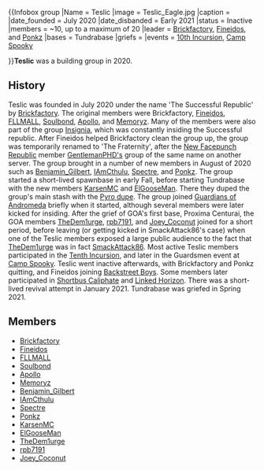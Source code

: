 {{Infobox group
|Name = Teslic
|image = Teslic_Eagle.jpg
|caption =
|date_founded = July 2020
|date_disbanded = Early 2021
|status = Inactive
|members = ~10, up to a maximum of 20
|leader = [Brickfactory](https://2b2t.miraheze.org/wiki/Brickfactory), [Fineidos](https://2b2t.miraheze.org/wiki/Fineidos), and [Ponkz](https://2b2t.miraheze.org/wiki/Ponkz)
|bases = Tundrabase
|griefs =
|events = [10th Incursion](https://2b2t.miraheze.org/wiki/10th_Incursion), [Camp Spooky](https://2b2t.miraheze.org/wiki/Camp_Spooky)

}}**Teslic** was a building group in 2020.

## History
Teslic was founded in July 2020 under the name 'The Successful Republic' by [Brickfactory](https://2b2t.miraheze.org/wiki/Brickfactory). The original members were Brickfactory, [Fineidos](https://2b2t.miraheze.org/wiki/Fineidos), [FLLMALL](https://2b2t.miraheze.org/wiki/FLLMALL), [Soulbond](https://2b2t.miraheze.org/wiki/Soulbond), [Apollo](https://2b2t.miraheze.org/wiki/Apollo), and [Memoryz](https://2b2t.miraheze.org/wiki/Memoryz). Many of the members were also part of the group [Insignia](https://2b2t.miraheze.org/wiki/Insignia), which was constantly insiding the Successful republic. After Fineidos helped Brickfactory clean the group up, the group was temporarily renamed to 'The Fraternity', after the [New Facepunch Republic](https://2b2t.miraheze.org/wiki/New_Facepunch_Republic) member [GentlemanPHD's](https://2b2t.miraheze.org/wiki/GentlemanPHD) group of the same name on another server. The group brought in a number of new members in August of 2020 such as [Benjamin_Gilbert](https://2b2t.miraheze.org/wiki/Benjamin_Gilbert), [IAmCthulu](https://2b2t.miraheze.org/wiki/IAmCthulu), [Spectre](https://2b2t.miraheze.org/wiki/Spectre), and [Ponkz](https://2b2t.miraheze.org/wiki/Ponkz). The group started a short-lived spawnbase in early Fall, before starting Tundrabase with the new members [KarsenMC](https://2b2t.miraheze.org/wiki/KarsenMC) and [ElGooseMan](https://2b2t.miraheze.org/wiki/ElGooseMan). There they duped the group's main stash with the [Pyro dupe](https://2b2t.miraheze.org/wiki/Duplication_glitch). The group joined [Guardians of Andromeda](https://2b2t.miraheze.org/wiki/Guardians_of_Andromeda) briefly when it started, although several members were later kicked for insiding. After the grief of GOA's first base, Proxima Centurai, the GOA members [TheDem1urge](https://2b2t.miraheze.org/wiki/TheDem1urge), [rpb7191](https://2b2t.miraheze.org/wiki/rpb7191), and [Joey_Coconut](https://2b2t.miraheze.org/wiki/Joey_Coconut) joined for a short period, before leaving (or getting kicked in SmackAttack86's case) when one of the Teslic members exposed a large public audience to the fact that [TheDem1urge](https://2b2t.miraheze.org/wiki/TheDem1urge) was in fact [SmackAttack86](https://2b2t.miraheze.org/wiki/SmackAttack86). Most active Teslic members participated in the [Tenth Incursion](https://2b2t.miraheze.org/wiki/Tenth_Incursion), and later in the Guardsmen event at [Camp Spooky](https://2b2t.miraheze.org/wiki/Camp_Spooky). Teslic went inactive afterwards, with Brickfactory and Ponkz quitting, and Fineidos joining [Backstreet Boys](https://2b2t.miraheze.org/wiki/Backstreet_Boys). Some members later participated in [Shortbus Caliphate](https://2b2t.miraheze.org/wiki/Shortbus_Caliphate) and [Linked Horizon](https://2b2t.miraheze.org/wiki/Linked_Horizon). There was a short-lived revival attempt in January 2021. Tundrabase was griefed in Spring 2021.

## Members
* [Brickfactory](https://2b2t.miraheze.org/wiki/Brickfactory)
* [Fineidos](https://2b2t.miraheze.org/wiki/Fineidos)
* [FLLMALL](https://2b2t.miraheze.org/wiki/FLLMALL)
* [Soulbond](https://2b2t.miraheze.org/wiki/Soulbond)
* [Apollo](https://2b2t.miraheze.org/wiki/Apollo)
* [Memoryz](https://2b2t.miraheze.org/wiki/Memoryz)
* [Benjamin_Gilbert](https://2b2t.miraheze.org/wiki/Benjamin_Gilbert)
* [IAmCthulu](https://2b2t.miraheze.org/wiki/IAmCthulu)
* [Spectre](https://2b2t.miraheze.org/wiki/Spectre)
* [Ponkz](https://2b2t.miraheze.org/wiki/Ponkz)
* [KarsenMC](https://2b2t.miraheze.org/wiki/KarsenMC)
* [ElGooseMan](https://2b2t.miraheze.org/wiki/ElGooseMan)
* [TheDem1urge](https://2b2t.miraheze.org/wiki/TheDem1urge)
* [rpb7191](https://2b2t.miraheze.org/wiki/rpb7191)
* [Joey_Coconut](https://2b2t.miraheze.org/wiki/Joey_Coconut)